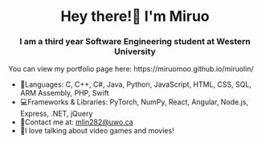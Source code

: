 <h1 align="center">Hey there!👋 I'm Miruo</h1>
<h3 align="center">I am a third year Software Engineering student at Western University</h3>
You can view my portfolio page here: https://miruomoo.github.io/miruolin/


- 💬Languages: C, C++, C#, Java, Python, JavaScript, HTML, CSS, SQL, ARM Assembly, PHP, Swift
- 💻Frameworks & Libraries: PyTorch, NumPy, React, Angular, Node.js, Express, .NET, jQuery
- 📧Contact me at: mlin282@uwo.ca
- 👾I love talking about video games and movies!


